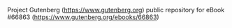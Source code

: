 Project Gutenberg (https://www.gutenberg.org) public repository for
eBook #66863 (https://www.gutenberg.org/ebooks/66863)
